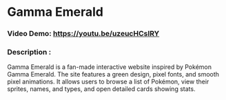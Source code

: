 # Gamma Emerald
### Video Demo: https://youtu.be/uzeucHCsIRY
### Description :
Gamma Emerald is a fan-made interactive website inspired by Pokémon Gamma Emerald.
The site features a green design, pixel fonts, and smooth pixel animations.
It allows users to browse a list of Pokémon, view their sprites, names, and types, and open detailed cards showing stats.
